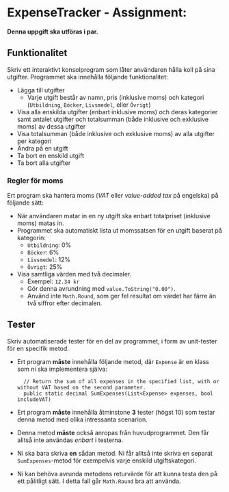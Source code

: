 # ExpenseTracker - Assignment:

**Denna uppgift ska utföras i par.**

## Funktionalitet
Skriv ett interaktivt konsolprogram som låter användaren hålla koll på sina utgifter. Programmet ska innehålla följande funktionalitet:

- Lägga till utgifter
    - Varje utgift består av namn, pris (inklusive moms) och kategori (`Utbildning`, `Böcker`, `Livsmedel`, eller `Övrigt`)
- Visa alla enskilda utgifter (enbart inklusive moms) och deras kategorier samt antalet utgifter och totalsumman (både inklusive och exklusive moms) av dessa utgifter
- Visa totalsumman (både inklusive och exklusive moms) av alla utgifter per kategori
- Ändra på en utgift
- Ta bort en enskild utgift
- Ta bort alla utgifter

### Regler för moms
Ert program ska hantera moms (*VAT* eller *value-added tax* på engelska) på följande sätt:

- När användaren matar in en ny utgift ska enbart totalpriset (inklusive moms) matas in.
- Programmet ska automatiskt lista ut momssatsen för en utgift baserat på kategorin:
    - `Utbildning`: 0%
    - `Böcker`: 6%
    - `Livsmedel`: 12%
    - `Övrigt`: 25%
- Visa samtliga värden med två decimaler.
    - Exempel: `12.34 kr`
    - Gör denna avrundning med `value.ToString("0.00")`.
    - Använd inte `Math.Round`, som ger fel resultat om värdet har färre än två siffror efter decimalen.

## Tester
Skriv automatiserade tester för en del av programmet, i form av unit-tester för en specifik metod.

- Ert program **måste** innehålla följande metod, där `Expense` är en klass som ni ska implementera själva:

        // Return the sum of all expenses in the specified list, with or without VAT based on the second parameter.
        public static decimal SumExpenses(List<Expense> expenses, bool includeVAT)
    
- Ert program **måste** innehålla åtminstone **3** tester (högst 10) som testar denna metod med olika intressanta scenarion.

- Denna metod **måste** också anropas från huvudprogrammet. Den får alltså inte användas *enbart* i testerna.

- Ni ska bara skriva **en** sådan metod. Ni får alltså inte skriva en separat `SumExpenses`-metod för exempelvis varje enskild utgiftskategori.

- Ni kan behöva avrunda metodens returvärde för att kunna testa den på ett pålitligt sätt. I detta fall går `Math.Round` bra att använda.
